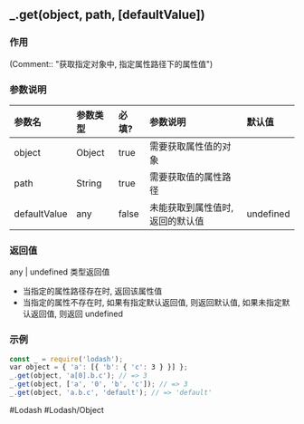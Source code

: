 ## \_.get(object, path, \[defaultValue\])
### 作用
(Comment:: "获取指定对象中, 指定属性路径下的属性值")

### 参数说明
|参数名|参数类型|必填?|参数说明|默认值|
|:-|:-|:-|:-|:-|
|object|Object|true|需要获取属性值的对象||
|path|String|true|需要获取值的属性路径||
|defaultValue|any|false|未能获取到属性值时,返回的默认值|undefined|

### 返回值
any \| undefined 类型返回值
- 当指定的属性路径存在时, 返回该属性值
- 当指定的属性不存在时, 如果有指定默认返回值, 则返回默认值, 如果未指定默认返回值, 则返回 undefined

### 示例
```javascript
const _ = require('lodash');
var object = { 'a': [{ 'b': { 'c': 3 } }] };
_.get(object, 'a[0].b.c'); // => 3
_.get(object, ['a', '0', 'b', 'c']); // => 3
_.get(object, 'a.b.c', 'default'); // => 'default'
```

#Lodash #Lodash/Object